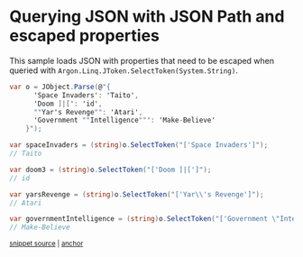 # Querying JSON with JSON Path and escaped properties

This sample loads JSON with properties that need to be escaped when queried with `Argon.Linq.JToken.SelectToken(System.String)`.

<!-- snippet: QueryJsonSelectTokenEscaped -->
<a id='snippet-queryjsonselecttokenescaped'></a>
```cs
var o = JObject.Parse(@"{
      'Space Invaders': 'Taito',
      'Doom ]|[': 'id',
      ""Yar's Revenge"": 'Atari',
      'Government ""Intelligence""': 'Make-Believe'
    }");

var spaceInvaders = (string)o.SelectToken("['Space Invaders']");
// Taito

var doom3 = (string)o.SelectToken("['Doom ]|[']");
// id

var yarsRevenge = (string)o.SelectToken("['Yar\\'s Revenge']");
// Atari

var governmentIntelligence = (string)o.SelectToken("['Government \"Intelligence\"']");
// Make-Believe
```
<sup><a href='/src/Tests/Documentation/Samples/JsonPath/QueryJsonSelectTokenEscaped.cs#L33-L52' title='Snippet source file'>snippet source</a> | <a href='#snippet-queryjsonselecttokenescaped' title='Start of snippet'>anchor</a></sup>
<!-- endSnippet -->
